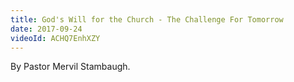 ```yaml
---
title: God's Will for the Church - The Challenge For Tomorrow
date: 2017-09-24
videoId: ACHQ7EnhXZY
---
```


By Pastor Mervil Stambaugh.